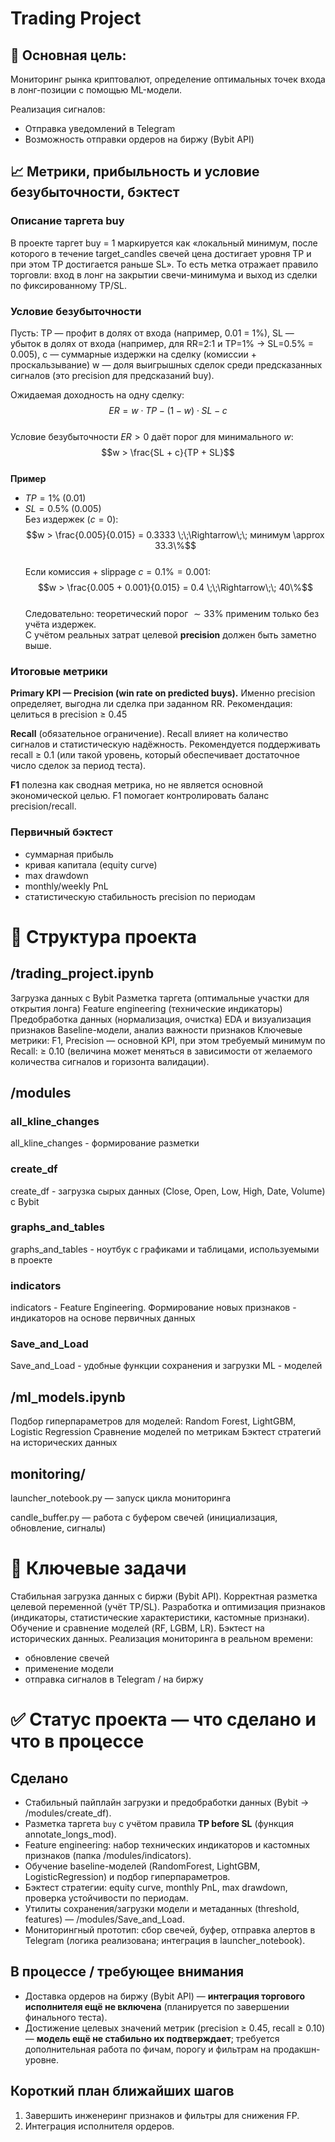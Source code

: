 # Trading Project
## 🎯 Основная цель:
Мониторинг рынка криптовалют, определение оптимальных точек входа в лонг-позиции с помощью ML-модели.

Реализация сигналов:
- Отправка уведомлений в Telegram
- Возможность отправки ордеров на биржу (Bybit API)
## 📈 Метрики, прибыльность и условие безубыточности, бэктест
### Описание таргета buy
В проекте таргет buy = 1 маркируется как «локальный минимум, после которого в течение target_candles свечей цена достигает уровня TP и при этом TP достигается раньше SL». То есть метка отражает правило торговли: вход в лонг на закрытии свечи-минимума и выход из сделки по фиксированному TP/SL.

### Условие безубыточности
Пусть:
TP — профит в долях от входа (например, 0.01 = 1%),
SL — убыток в долях от входа (например, для RR=2:1 и TP=1% → SL=0.5% = 0.005),
c — суммарные издержки на сделку (комиссии + проскальзывание)
w — доля выигрышных сделок среди предсказанных сигналов (это precision для предсказаний buy).

Ожидаемая доходность на одну сделку:  
$$ER = w \cdot TP - (1 - w) \cdot SL - c$$  
Условие безубыточности $ER > 0$ даёт порог для минимального $w$:  
$$w > \frac{SL + c}{TP + SL}$$  
**Пример**  
- $TP = 1\% \;(0.01)$  
- $SL = 0.5\% \;(0.005)$  
Без издержек ($c = 0$):  
$$w > \frac{0.005}{0.015} = 0.3333 \;\;\Rightarrow\;\; минимум \approx 33.3\%$$  
Если комиссия + slippage $c = 0.1\% = 0.001$:  
$$w > \frac{0.005 + 0.001}{0.015} = 0.4 \;\;\Rightarrow\;\; 40\%$$  
Следовательно: теоретический порог $\sim 33\%$ применим только без учёта издержек.  
С учётом реальных затрат целевой **precision** должен быть заметно выше.  

### Итоговые метрики
**Primary KPI — Precision (win rate on predicted buys).** Именно precision определяет, выгодна ли сделка при заданном RR.
Рекомендация: целиться в precision ≥ 0.45

**Recall** (обязательное ограничение). Recall влияет на количество сигналов и статистическую надёжность. Рекомендуется поддерживать recall ≥ 0.1 (или такой уровень, который обеспечивает достаточное число сделок за период теста).

**F1** полезна как сводная метрика, но не является основной экономической целью. F1 помогает контролировать баланс precision/recall.

### Первичный бэктест
- суммарная прибыль
- кривая капитала (equity curve)
- max drawdown
- monthly/weekly PnL
- статистическую стабильность precision по периодам

# 📂 Структура проекта

## /trading_project.ipynb

Загрузка данных с Bybit
Разметка таргета (оптимальные участки для открытия лонга)
Feature engineering (технические индикаторы)
Предобработка данных (нормализация, очистка)
EDA и визуализация признаков
Baseline-модели, анализ важности признаков
Ключевые метрики: F1, Precision — основной KPI, при этом требуемый минимум по Recall: ≥ 0.10 (величина может меняться в зависимости от желаемого количества сигналов и горизонта валидации).

## /modules
### all_kline_changes
all_kline_changes - формирование разметки

### create_df
create_df - загрузка сырых данных (Close, Open, Low, High, Date, Volume) с Bybit

### graphs_and_tables
graphs_and_tables - ноутбук с графиками и таблицами, используемыми в проекте

### indicators
indicators - Feature Engineering. Формирование новых признаков - индикаторов на основе первичных данных

### Save_and_Load
Save_and_Load - удобные функции сохранения и загрузки ML - моделей

## /ml_models.ipynb

Подбор гиперпараметров для моделей: Random Forest, LightGBM, Logistic Regression
Сравнение моделей по метрикам
Бэктест стратегий на исторических данных

## monitoring/
launcher_notebook.py — запуск цикла мониторинга

candle_buffer.py — работа с буфером свечей (инициализация, обновление, сигналы)

# 🔑 Ключевые задачи

Стабильная загрузка данных с биржи (Bybit API).
Корректная разметка целевой переменной (учёт TP/SL).
Разработка и оптимизация признаков (индикаторы, статистические характеристики, кастомные признаки).
Обучение и сравнение моделей (RF, LGBM, LR).
Бэктест на исторических данных.
Реализация мониторинга в реальном времени:
- обновление свечей
- применение модели
- отправка сигналов в Telegram / на биржу

# ✅ Статус проекта — что сделано и что в процессе

## Сделано
- Стабильный пайплайн загрузки и предобработки данных (Bybit → /modules/create_df).
- Разметка таргета `buy` с учётом правила **TP before SL** (функция annotate_longs_mod).
- Feature engineering: набор технических индикаторов и кастомных признаков (папка /modules/indicators).
- Обучение baseline-моделей (RandomForest, LightGBM, LogisticRegression) и подбор гиперпараметров.
- Бэктест стратегии: equity curve, monthly PnL, max drawdown, проверка устойчивости по периодам.
- Утилиты сохранения/загрузки модели и метаданных (threshold, features) — /modules/Save_and_Load.
- Мониторингный прототип: сбор свечей, буфер, отправка алертов в Telegram (логика реализована; интеграция в launcher_notebook).

## В процессе / требующее внимания
- Доставка ордеров на биржу (Bybit API) — **интеграция торгового исполнителя ещё не включена** (планируется по завершении финального теста).
- Достижение целевых значений метрик (precision ≥ 0.45, recall ≥ 0.10) — **модель ещё не стабильно их подтверждает**; требуется дополнительная работа по фичам, порогу и фильтрам на продакшн-уровне.

## Короткий план ближайших шагов
1. Завершить инженеринг признаков и фильтры для снижения FP.    
2. Интеграция исполнителя ордеров.
